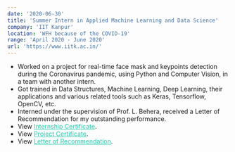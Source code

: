```yaml
---
date: '2020-06-30'
title: 'Summer Intern in Applied Machine Learning and Data Science'
company: 'IIT Kanpur'
location: 'WFH because of the COVID-19'
range: 'April 2020 - June 2020'
url: 'https://www.iitk.ac.in/'
---
```


- Worked on a project for real-time face mask and keypoints detection during the Coronavirus pandemic, using Python and Computer Vision, in a team with another intern.
- Got trained in Data Structures, Machine Learning, Deep Learning, their applications and various related tools such as Keras, Tensorflow, OpenCV, etc. 
- Interned under the supervision of Prof. L. Behera, received a Letter of Recommendation for my outstanding performance.
- View <a href="../IIT-K Certificate.pdf" style="color:#24c9aa">Internship Certificate</a>.
- View <a href="../IIT-K Project Certificate.pdf" style="color:#24c9aa">Project Certificate</a>.
- View <a href="../LOR.pdf" style="color:#24c9aa">Letter of Recommendation</a>.
